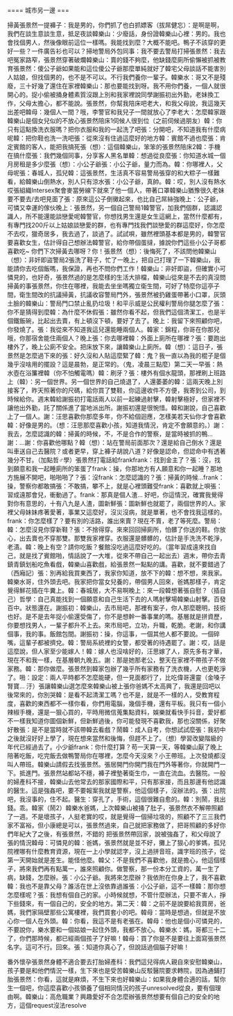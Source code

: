 ==== 城市另一邊 ===

掃黃張景然一提褲子：我是男的，你們抓了也白抓嫖客（拔屌健忘）：是啊是啊，我們在談生意談生意，抵足夜談韓樂山：少廢話，身份證韓樂山心裡：男的。我也會找個男人，然後像眼前這位一樣嗎。我能找到麼？大概不能吧。鴨子不該穿的更好一些？一件廣告衫也可以？掃地警局外包同事：我不要去警局打掃張景然：我去吧冤家路窄，張景然穿著破爛韓樂山：賣的錢不夠麼，他缺錢麼廁所偷懶被抓被教育張景然：傻公子爺如果能和這位傻公子爺那麼單純就好了韓宅父母談話不能害別人姑娘，但找個男的，也不是不可以。不行我們養你一輩子。韓樂水：哥又不是殘廢，三十好幾了還住在家裡韓樂山：那也要能找到呀。我不用你們養，一個人就很開心的。捉小偷被捅身體素質沒跟上別和我家裡說同學謝振初出外勤，老妹換工作，父母太擔心，都不能說。張景然，你幫我陪床吧老大，和我父母說，我這幾天出差吧韓母：幾個人一間？哦，李警官和我兒子一間就放心了李老大：怎麼韓家跟韓樂山是個女兒似的不放心張景然陪床1伺候人很到位（之前伺候過朋友）韓：你只有這點換洗衣服嗎？把你衣服和我的一起洗了吧張：分開吧，不知道我有什麼病呢韓：把你鞋也洗一洗吧張：從來沒有住過這麼好的地方韓：賓館不過也麼張：肯定賓館的客人，能把我搞死張（想）：這個韓樂山，笨笨的張景然陪床2韓：手機在搞什麼張：我們幾個同事，分享客人黑名單韓：想過從良麼張：你知道水城一個月房租是多少麼張（想）：小公子爺張：小公子爺，量力而為。韓：你哪裡人，父母呢張：春城人，孤兒韓：這張景然，生活真不容易警局張穿的和大粽子一樣難看，給韓樂山倒熱水，別人只有涼水張：小公子爺，真帥。韓：哎，別人沒有熱水哎張組織Intersex聚會麥當勞線下就來了他一個人，帶著口罩韓樂山猶豫很久老妹要不要去/去吧見面了張：原來這公子倒黴起來，也比自己屌絲強晚上：公子爺，可憐又幸運的傢伙晚上：張景然，另一個自己警局1韓警官，加我們個群，認識認識人，所不能還能談戀愛呢韓警官，你想找男生還是女生這網上，當然什麼都有，有專門找200斤以上姑娘談戀愛的群，也有專門找我們談戀愛的群這麼好，你怎麼不去哎，獵奇居多，我去過了，談過了。試試唄，雖然裡頭基本都是男的，韓警官要喜歡女生，估計得自己想辦法韓警官，給你帶個蛋撻，據說你們這些小公子哥都喜歡吃~ 你們下次掃黃去哪呀？你！張景然（想）：後悔死了，不該問他韓樂山（想）：非奸即盜警局2張洗了鞋子，忙了一晚上，把自己打理了一下韓樂山，我能請你去吃個飯嗎，我保證，再也不問你們工作！韓樂山：非奸即盜，但確實小可憐見的，也好奇，張景然過的是怎麼樣的生活大排檔，韓樂山從來是不去的真沒問掃黃的事張景然，你住在哪裡，我能去坐坐嗎獨立衛生間，可好了特麼你這亭子間，衛生間改的抗議掃黃，抗議收容警局門外，張景然被扔雞蛋帶著小口罩，灰頭土臉的韓樂山：警局門口禁止亂扔垃圾！和平示威是公民權利警局你腿怎麼了張：你不是猜得到麼韓：為什麼不休假張：雖然你看不起，但我們這個清潔工，也是半個鐵飯碗，比起出去賣，有上頓沒下頓，要好了去了。晚上：我留下來照顧你吧，你發燒了。張：我從來不知道我這兒還能睡兩個人。韓家：錦程，你哥在你那兒哦，你那宿舍能住兩個人？晚上張：你去哪裡韓：外面上廁所在哪裡？張：要跑出樓外了，晚上公廁不安全。把床放下來，讓韓樂山上廁所。韓（想）：這日子，張景然是怎麼過下來的張：好久沒和人貼這麼緊了韓：鬼？我一直以為我的棍子是個幾乎沒啥用的擺設？這是晨勃，是正常的。（鬼，凌晨三點麼）第二天一早張：熱水壺在浴簾裡韓（你不怕觸電嗎）韓：刷牙？張：樓外有個水龍頭，那裡刷上班路上（韓）：另一個世界。另一個世界的自己燒退了，人還萎萎的韓：這兩天晚上別接客了，昨天照著你的尺碼，給你買了雙鞋，你這邊收件不方便，我寄到公司，到時候給你。週末韓給謝振初打電話兩人以前一起練過射擊，韓射擊極好，但家裡不讓他出外勤，託了關係進了當地派出所。謝振初還是很惋惜。韓和謝說，自己喜歡上了一個人。謝：汪思喜歡你那麼多年，你不給個迴應，怎樣美若天仙你才會喜歡韓：好像是男的。（想：汪思那麼喜歡小孩，知道我情況，肯定不會願意的。）謝：我去，怎麼認識的韓：掃黃的時候，不，不是合作的警察，是當時被抓的鴨...謝：...謝：你喜歡他哪點？韓（想）：站在警局前面那次？還是給自己倒水？還是叫車送自己去醫院？或者更早，穿上褲子胡說八道？好像是認命，但認命中有透著幾分不甘。（加點哲♂學）張景然打電話給frankfrank：找到金主了？張：沒，找到願意和我一起睡廁所的笨蛋了frank：操，你那地方有人願意和你一起睡？那地方施展不開吧，啪啪啪了？張：沒frank：怎麼認識的？張：掃黃的時候…frank：操，警察你都敢搞張：不敢搞，攀不上，就是心裡頭難受frank：喜歡就上唄張：習成遠那會兒，衝動過了。frank：那真是個人渣… 好吧，你這情況，確實我覺得對你有意思的，十有八九是人渣，圖新鮮張：圖新鮮也就罷了，兩個世界的人。家裡父母妹妹疼著愛著，事業又這麼好，沒災沒病，就是單著，也不會找我這樣的。frank：你怎麼樣了？要有別的活路，誰出來賣？現在不賣，老了等死麼。警局：韓：怎麼沒見你穿新鞋？張：不捨得穿。來來回回掃廁所，怕髒了你送的鞋。你放心，出去賣也不穿那雙。那雙我家裡穿。衣服還是髒髒的，估計是手洗洗不乾淨，老漬。韓：晚上有空？請你吃飯？餐館沒吃過這麼好吃的。（當年習成遠來找自己，就是找了賓館啪，情話說了一大堆，從來不帶自己一起出去）週末，帶你去青鎮青鎮划船吃魚看戲，韓樂山喜歡戲，給張景然一點點的講。喜歡，就不要錯過了（西廂記）張：別再給我買東西了，我家你知道，放不下的韓：想不想，來我家。韓樂水哥，住外頭去吧。我家把你當女兒養的，帶個男人回來，爸媽那樣子，肯定覺得鮮花插在牛糞上。韓：春城居，大不易啊晚上：來一段韓想著張自慰？（插自己）哲學：自己真能找到一個願意和自己生活下去的人嗎射擊場韓樂山射擊。百發百中。狀態還在。謝振初：韓樂山，去市局吧，那裡有案子，你人那麼聰明，技術也好。是不是去年捉小偷還受傷了，你不是想幹一番事業的嗎。基層就是拼資歷，你要想找男人，一輩子都升不上去。來市局吧，立功，升職，乾脆。老謝，和你講個事，我的事。飯館包間。謝振初：操，你這事，一個其他人都不要說。一個碎嘴，這輩子都被擠兌。韓：警局系統裡的女警，都受著的待遇罷了。謝：哎，話是這麼說，但人家至少能嫁人！韓：嫁人也沒啥好的，汪思嫁了人，原先多有才華，現在不和我一樣，在基層朝九晚五。謝：那是她那老公，整天在家裡不帶孩子不做家務。韓：那你做麼。張景然到韓家包辦了幾乎所有家務有了洗衣機，人也更乾淨了。啪：設定：兩人平時都不怎麼能硬，但一見面都行了，比吃偉哥還靈（金嗓子腎寶… 汙）張讓韓樂山選怎麼來韓樂山被上張你爸媽不太高興了，我還是回吧以後常來的，你別哭韓：是看不起清潔工嗎？也不是，就是不一樣的人，受教育程度，喜歡的東西都不一樣你看，你們用電腦，幾個手機，還有平板。我只有一個小辣椒手機，還是一狠心買的，平時用微信蒐集點資料，娛樂就看快手抖音，愛好都不一樣我知道你圖個新鮮，但新鮮過後，你可能發現不喜歡我，那也沒關係，好聚好散張：是不是當時就不該帶韓去看戲？鬧韓：成人自考，你想試試麼張：我初中之後就沒好好上學了，現在想來當然和後悔，但趕不上了。（想）學習改變階級的年代已經過去了。小少爺frank：你什麼打算？苟一天算一天，等韓樂山厭了晚上陪著吃飯，吃完飯去做鴨警局你在哪裡，怎麼今天沒來？小王帶班。上次發燒都沒叫人帶班。韓樂山請假去找張景然。張居開門你開門我在門外等著你，你就開門一下。抵進門。張景然站都站不穩，褲子裡墊著衛生巾，一直在流血。去醫院。一般的婦產科不接，韓樂山去他常去的那家國際和平，只有那家接，而且那邊有他認識的醫生。這是強姦吧，要不要報案我就是警察，他這個樣子，沒辦法的。張：出院吧，我沒事的，住不起。醫生：穿孔了，手術，這個很難自愈的。韓：別鬧，我出錢。乖。韓家（鬧2）韓樂水爸媽，上次韓樂山被捅了肚子，張景然衣不解帶照顧了一週。不是壞孩子，人挺老實的哎，就是覺得一個掃垃圾的，照顧不了三三我們家不富裕，但小康總是可以，張景然過來，自己就把家務做了，把哥照顧的多好你們年紀大了之後，有張景然，不錯的 把張景然帶回家，說被強姦了，和父母說了張的情況韓母：可憐見的韓：爸媽，張景然就是並不好，攤上了狠心的爹媽，孤兒院裡哪有什麼教育資源，現在一上小學就認字，沒上過拼音班，識字班的孩子，從第一天開始就是差生。能怪他麼。韓父：不是我們不喜歡他，就是擔心，他這個樣子，將來我們再有點萬一，誰來照顧你。做警察，那一份本分工資的，萬一生了病，缺錢，怎麼辦。張：小公子爺。我將來怎麼辦？我依附在你身上了，我不喜歡韓：我也不是靠父母？誰活在世上沒依靠過誰張：小公子爺，這不一樣韓：那你想怎麼樣呢？張：我想有個自己的家。小時候就想，不管什麼辦法，只要不害人，掙下些錢來，有一個自己的，安全的地方。第二天：韓：之前不是說要給我買房，爸媽，我們家隔壁那些公寓樓裡，我們買套小的吧。韓母：當時是想過，但就是不放心你一個人在外頭。韓：你看，我這不是有老張在。韓母：他也是個小可憐見的，不要說你，樂水要和一個姑娘一起住外頭，我都不放心。韓樂水：媽，哥都三十二了，你們那時候，都已經兩個孩子了好嘛！韓母：買了你是不是要往上面寫張景然名字。這可不行。回來。張：知道你真心了，但說話過個腦子好嘛！

番外懷孕張景然身體不適合要去打胎婦產科：我們這兒得病人親自來安慰韓樂山，孩子要是和他們情況一樣，生下來也是受苦韓樂山反駁醫院要求轉院，因為通鋪打胎張景然：你看，這就是麻煩，不生下來也好韓樂山：如果我身體合適的話，幫你生一個吧，你這麼喜歡小孩領養了個相同情況的孩子unresolved從良，要有個理由啊。韓樂山：高危職業？興趣愛好不合怎麼辦張景然想要有個自己的安全的地方，這個request沒法resolve